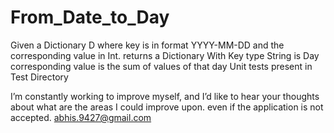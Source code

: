 # From_Date_to_Day

Given a Dictionary D where key is in format YYYY-MM-DD and the corresponding value in Int.
returns a Dictionary
			With Key type String is Day
  		corresponding value is the sum of values of that day
Unit tests present in Test Directory
		

		

I’m constantly working to improve myself, and I’d like to hear your thoughts about what are the areas I could improve upon.
even if the application is not accepted.
abhis.9427@gmail.com
  
		

